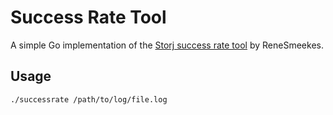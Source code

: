 # Success Rate Tool

A simple Go implementation of the [Storj success rate tool](https://github.com/ReneSmeekes/storj_success_rate) by ReneSmeekes.

## Usage

`./successrate /path/to/log/file.log`
